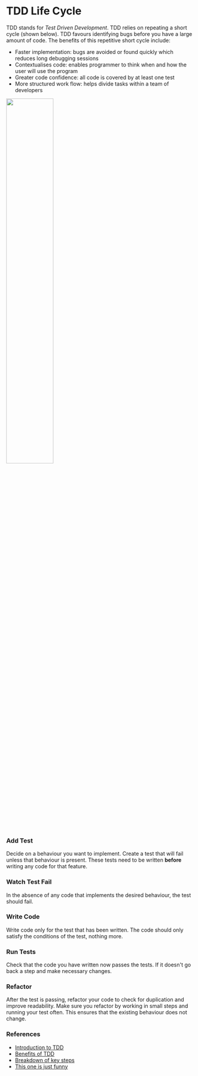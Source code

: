 # TDD Life Cycle

TDD stands for *Test Driven Development*. TDD relies on repeating a short cycle
(shown below). TDD favours identifying bugs before you have a large amount of code.
The benefits of this repetitive short cycle include:

* Faster implementation: bugs are avoided or found quickly which reduces long
debugging sessions
* Contextualises code: enables programmer to think when and how the user will use
the program
* Greater code confidence: all code is covered by at least one test
* More structured work flow: helps divide tasks within a team of developers

<img src="http://www.codeproject.com/KB/tips/320791/tdd_cycle.jpg" width="50%">

### Add Test  
Decide on a behaviour you want to implement. Create a test that will fail unless
that behaviour is present. These tests need to be written **before** writing
any code for that feature.

### Watch Test Fail  
In the absence of any code that implements the desired behaviour, the test should
fail.

### Write Code  
Write code only for the test that has been written. The code should only satisfy
the conditions of the test, nothing more.

### Run Tests  
Check that the code you have written now passes the tests. If it doesn't go back
a step and make necessary changes.

### Refactor  
After the test is passing, refactor your code to check for duplication and improve
readability. Make sure you refactor by working in small steps and running your
test often. This ensures that the existing behaviour does not change.

### References  
* [Introduction to TDD](http://www.agiledata.org/essays/tdd.html)  
* [Benefits of TDD](https://en.wikipedia.org/wiki/Test-driven_development#Benefits)
* [Breakdown of key steps](http://www.santeon.com/insight-blog/video-and-article/33-insight-blog/video-and-article/229-test-driven-development-red-green-refactor#.VqYGo-yLRZE)
* [This one is just funny](http://www.writemoretests.com/2011/09/test-driven-development-give-me-break.html)
